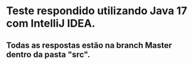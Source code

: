 # Teste respondido utilizando Java 17 com IntelliJ IDEA.
## Todas as respostas estão na branch Master dentro da pasta "src".
